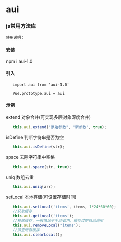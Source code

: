 # aui

### js常用方法库
  
`使用说明：`

#### 安装

npm i aui-1.0

#### 引入
   
   ```javascrilt
      import aui from 'aui-1.0'
       
      Vue.prototype.aui = aui
   ```

#### 示例

extend 对象合并(可实现多层对象深度合并)
   ```javascript
      this.aui.extend("原始参数", "新参数", true);
   ```
isDefine 判断字符串是否为空
   ```javascript
      this.aui.isDefine(str);
   ```
space 去除字符串中空格
   ```javascript
      this.aui.space(str, true);
   ```
uniq 数组去重
   ```javascript
      this.aui.uniq(arr);
   ```
setLocal 本地存储(可设置存储时间)
   ```javascript
      this.aui.setLocal('items', items, 1*24*60*60);
      //获取缓存
      this.aui.getLocal('items');
      //移除缓存，一般情况不手动调用，缓存过期自动调用
      this.aui.removeLocal('items');
      //清空所有缓存
      this.aui.clearLocal();
   ```